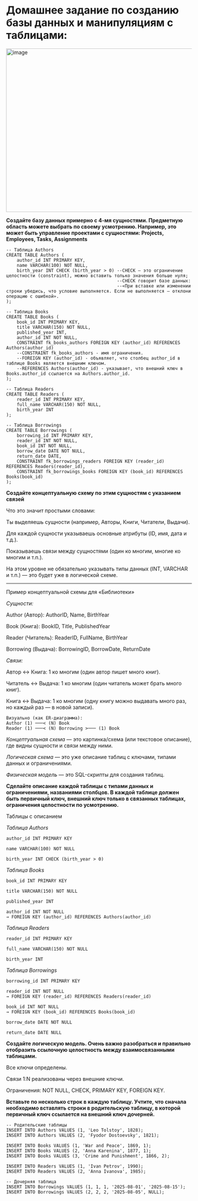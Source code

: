 # Домашнее задание по созданию базы данных и манипуляциям с таблицами:

<img width="1169" height="444" alt="image" src="https://github.com/user-attachments/assets/5a5c1a7a-72ee-40c1-96d7-ccc1aa1833f6" />

**Создайте базу данных примерно с 4-мя сущностями. Предметную область можете выбрать по своему усмотрению. 
Например, это может быть управление проектами с сущностями: Projects, Employees, Tasks, Assignments**

```
-- Таблица Authors
CREATE TABLE Authors (
    author_id INT PRIMARY KEY,
    name VARCHAR(100) NOT NULL,
    birth_year INT CHECK (birth_year > 0) --CHECK — это ограничение целостности (constraint), можно вставить только значения больше нуля;
										  --CHECK говорит базе данных:
										  --«При вставке или изменении строки убедись, что условие выполняется. Если не выполняется — отклони операцию с ошибкой».
);

-- Таблица Books
CREATE TABLE Books (
    book_id INT PRIMARY KEY,
    title VARCHAR(150) NOT NULL,
    published_year INT,
    author_id INT NOT NULL,
    CONSTRAINT fk_books_authors FOREIGN KEY (author_id) REFERENCES Authors(author_id)
    --CONSTRAINT fk_books_authors - имя ограничения.
    --FOREIGN KEY (author_id) - объявляет, что столбец author_id в таблице Books является внешним ключом.
    --REFERENCES Authors(author_id) - указывает, что внешний ключ в Books.author_id ссылается на Authors.author_id.
);

-- Таблица Readers
CREATE TABLE Readers (
    reader_id INT PRIMARY KEY,
    full_name VARCHAR(150) NOT NULL,
    birth_year INT
);

-- Таблица Borrowings
CREATE TABLE Borrowings (
    borrowing_id INT PRIMARY KEY,
    reader_id INT NOT NULL,
    book_id INT NOT NULL,
    borrow_date DATE NOT NULL,
    return_date DATE,
    CONSTRAINT fk_borrowings_readers FOREIGN KEY (reader_id) REFERENCES Readers(reader_id),
    CONSTRAINT fk_borrowings_books FOREIGN KEY (book_id) REFERENCES Books(book_id)
);
```

**Создайте концептуальную схему по этим сущностям с указанием связей**

Что это значит простыми словами:

Ты выделяешь сущности (например, Авторы, Книги, Читатели, Выдачи).

Для каждой сущности указываешь основные атрибуты (ID, имя, дата и т.д.).

Показываешь связи между сущностями (один ко многим, многие ко многим и т.п.).

На этом уровне не обязательно указывать типы данных (INT, VARCHAR и т.п.) — это будет уже в логической схеме.

------------------------------------------------------------------------------

Пример концептуальной схемы для «Библиотеки»

*Сущности:*

Author (Автор): AuthorID, Name, BirthYear

Book (Книга): BookID, Title, PublishedYear

Reader (Читатель): ReaderID, FullName, BirthYear

Borrowing (Выдача): BorrowingID, BorrowDate, ReturnDate

*Связи:*

Автор ↔ Книга: 1 ко многим (один автор пишет много книг).

Читатель ↔ Выдача: 1 ко многим (один читатель может брать много книг).

Книга ↔ Выдача: 1 ко многим (одну книгу можно выдавать много раз, но каждый раз — в новой записи).

```
Визуально (как ER-диаграмма):
Author (1) ───< (N) Book
Reader (1) ───< (N) Borrowing >─── (1) Book
```

*Концептуальная схема* — это картинка/схема (или текстовое описание), где видны сущности и связи между ними.

*Логическая схема* — это уже описание таблиц с ключами, типами данных и ограничениями.

*Физическая модель* — это SQL-скрипты для создания таблиц.

**Сделайте описание каждой таблицы с типами данных и ограничениями, названиями столбцов. 
В каждой таблице должен быть первичный ключ, внешний ключ только в связанных таблицах, ограничения целостности по усмотрению.**

Таблицы с описанием

*Таблица Authors*

```
author_id INT PRIMARY KEY

name VARCHAR(100) NOT NULL

birth_year INT CHECK (birth_year > 0)
```

*Таблица Books*

```
book_id INT PRIMARY KEY

title VARCHAR(150) NOT NULL

published_year INT

author_id INT NOT NULL
→ FOREIGN KEY (author_id) REFERENCES Authors(author_id)
```

*Таблица Readers*

```
reader_id INT PRIMARY KEY

full_name VARCHAR(150) NOT NULL

birth_year INT
```

*Таблица Borrowings*

```
borrowing_id INT PRIMARY KEY

reader_id INT NOT NULL
→ FOREIGN KEY (reader_id) REFERENCES Readers(reader_id)

book_id INT NOT NULL
→ FOREIGN KEY (book_id) REFERENCES Books(book_id)

borrow_date DATE NOT NULL

return_date DATE NULL
```

**Создайте логическую модель. Очень важно разобраться и правильно отобразить ссылочную целостность между взаимосвязанными таблицами.**

Все ключи определены.

Связи 1:N реализованы через внешние ключи.

Ограничения: NOT NULL, CHECK, PRIMARY KEY, FOREIGN KEY.

**Вставьте по несколько строк в каждую таблицу. Учтите, что сначала необходимо вставлять строки в родительскую таблицу, в которой первичный ключ ссылается на внешний ключ дочерней.**

```
-- Родительские таблицы
INSERT INTO Authors VALUES (1, 'Leo Tolstoy', 1828);
INSERT INTO Authors VALUES (2, 'Fyodor Dostoevsky', 1821);

INSERT INTO Books VALUES (1, 'War and Peace', 1869, 1);
INSERT INTO Books VALUES (2, 'Anna Karenina', 1877, 1);
INSERT INTO Books VALUES (3, 'Crime and Punishment', 1866, 2);

INSERT INTO Readers VALUES (1, 'Ivan Petrov', 1990);
INSERT INTO Readers VALUES (2, 'Anna Ivanova', 1985);

-- Дочерняя таблица
INSERT INTO Borrowings VALUES (1, 1, 1, '2025-08-01', '2025-08-15');
INSERT INTO Borrowings VALUES (2, 2, 2, '2025-08-05', NULL);
```




